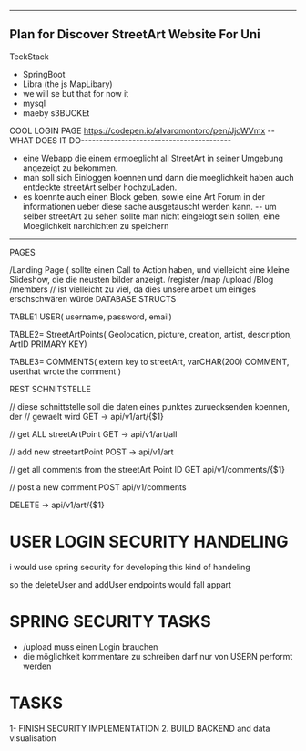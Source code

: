 -------------------------------------------------------
Plan for Discover StreetArt Website For Uni
--------------------------------------------------------

TeckStack
- SpringBoot
- Libra (the js MapLibary)
- we will se but that for now it
- mysql
- maeby s3BUCKEt

 COOL LOGIN PAGE https://codepen.io/alvaromontoro/pen/JjoWVmx
--WHAT DOES IT DO-----------------------------------------

- eine Webapp die einem ermoeglicht all StreetArt in seiner Umgebung angezeigt zu bekommen.
- man soll sich Einloggen koennen und dann die moeglichkeit haben auch entdeckte streetArt selber hochzuLaden.
- es koennte auch einen Block geben, sowie eine Art Forum in der informationen ueber diese sache ausgetauscht werden kann.
-- um selber streetArt zu sehen sollte man nicht eingelogt sein sollen,
eine Moeglichkeit narchichten zu speichern

----------------------------------------------------------


PAGES

/Landing Page ( sollte einen Call to Action haben, und vielleicht eine kleine Slideshow, die die neusten bilder anzeigt.
/register
/map
/upload
/Blog 
/members // ist vielleicht zu viel, da dies unsere arbeit um einiges erschschwären würde
DATABASE STRUCTS

TABLE1 USER( username, password, email) 

TABLE2= StreetArtPoints( Geolocation, picture, creation, artist, description, ArtID PRIMARY KEY)


TABLE3= COMMENTS( extern key to streetArt, varCHAR(200) COMMENT, userthat wrote the comment )


REST SCHNITSTELLE


// diese schnittstelle soll die daten eines punktes zuruecksenden koennen, der // gewaelt wird
GET -> api/v1/art/{$1}


// get ALL streetArtPoint
GET -> api/v1/art/all

// add new streetartPoint
POST -> api/v1/art

// get all comments from the streetArt Point ID
GET api/v1/comments/{$1} 


// post a new comment
POST api/v1/comments




DELETE -> api/v1/art/{$1}





# USER LOGIN SECURITY HANDELING

i would use spring security for developing this kind of handeling

so the deleteUser and addUser endpoints would fall appart


# SPRING SECURITY TASKS


- /upload muss einen Login brauchen
- die möglichkeit kommentare zu schreiben darf nur von USERN performt werden

# TASKS

1- FINISH SECURITY IMPLEMENTATION
2. BUILD BACKEND and data visualisation







